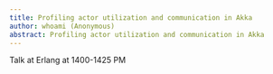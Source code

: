 ```yaml
---
title: Profiling actor utilization and communication in Akka
author: whoami (Anonymous)
abstract: Profiling actor utilization and communication in Akka
---
```


Talk at Erlang at 1400-1425 PM
